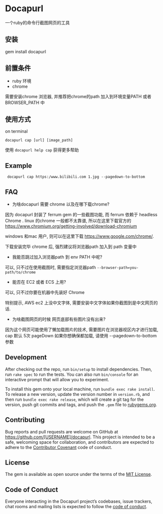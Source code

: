 # Docapurl
一个ruby的命令行截图网页的工具

## 安装

gem install docapurl

## 前置条件

- ruby 环境
- chrome

需要安装chrome 浏览器, 并推荐把chrome的path 加入到环境变量PATH 或者 BROWSER_PATH 中

## 使用方式

on terminal

`docapurl cap [url] [image_path]`

使用 `docapurl help cap` 获得更多帮助

## Example

```
 docapurl cap https:/www.bilibili.com 1.jpg --pagedown-to-bottom
```

## FAQ

-  为啥docapurl 需要 chrome 以及在哪下载chrome?

因为 docapurl 封装了 ferrum gem 的一些截图功能, 而 ferrum 依赖于 headless Chrome .
linux 的chrome 一般都不太靠谱, 所以在这里下载官方的 https://www.chromium.org/getting-involved/download-chromium

windows 和mac 用户, 则可以在这里下载 https://www.google.com/chrome/.

下载安装完毕 chrome 后, 强烈建议将浏览器path 加入到 path 变量中

- 我能否跳过加入浏览器path 到 env PATH 中呢?

可以, 只不过在使用截图时, 需要指定浏览器path `--browser-path=you-path/to/chrome`


- 能否在 EC2 或者 ECS 上用?

可以, 只不过你要在机器中先装好 Chrome

特别提示, AWS ec2 上没中文字体, 需要安装中文字体如果你截图到是中文网页的话.


- 为啥截图网页的时候 网页底部有些图片没有出来?

因为这个网页可能使用了懒加载图片的技术, 需要图片在浏览器视区内才进行加载, cap 默认 5次 pageDown 如果你想确保都加载, 请使用 --pagedown-to-bottom 参数

## Development

After checking out the repo, run `bin/setup` to install dependencies. Then, run `rake spec` to run the tests. You can also run `bin/console` for an interactive prompt that will allow you to experiment.

To install this gem onto your local machine, run `bundle exec rake install`. To release a new version, update the version number in `version.rb`, and then run `bundle exec rake release`, which will create a git tag for the version, push git commits and tags, and push the `.gem` file to [rubygems.org](https://rubygems.org).

## Contributing

Bug reports and pull requests are welcome on GitHub at https://github.com/[USERNAME]/docapurl. This project is intended to be a safe, welcoming space for collaboration, and contributors are expected to adhere to the [Contributor Covenant](http://contributor-covenant.org) code of conduct.

## License

The gem is available as open source under the terms of the [MIT License](https://opensource.org/licenses/MIT).

## Code of Conduct

Everyone interacting in the Docapurl project’s codebases, issue trackers, chat rooms and mailing lists is expected to follow the [code of conduct](https://github.com/[USERNAME]/docapurl/blob/master/CODE_OF_CONDUCT.md).
